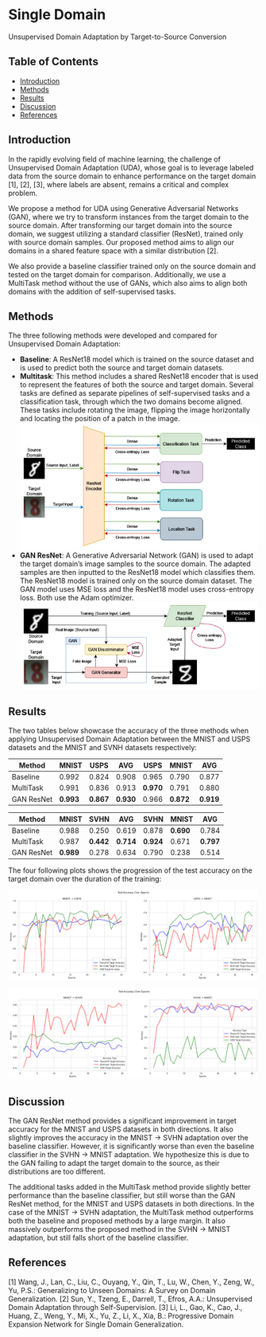 # Single Domain
Unsupervised Domain Adaptation by Target-to-Source Conversion

## Table of Contents
<!-- TOC -->
* [Introduction](#introduction)
* [Methods](#methods)
* [Results](#results)
* [Discussion](#discussion)
* [References](#references)
<!-- TOC -->

## Introduction
In the rapidly evolving field of machine learning, the challenge of Unsupervised Domain Adaptation (UDA), whose goal is to leverage labeled data from the source domain to enhance performance on the target domain [1], [2], [3], where labels are absent, remains a critical and complex problem.

We propose a method for UDA using Generative Adversarial Networks (GAN), where we try to transform instances from the target domain to the source domain. After transforming our target domain into the source domain, we suggest utilizing a standard classifier (ResNet), trained only with source domain samples. Our proposed method aims to align our domains in a shared feature space with a similar distribution [2]. 

We also provide a baseline classifier trained only on the source domain and tested on the target domain for comparison. Additionally, we use a MultiTask method without the use of GANs, which also aims to align both domains with the addition of self-supervised tasks.

## Methods
The three following methods were developed and compared for Unsupervised Domain Adaptation:

- **Baseline**: A ResNet18 model which is trained on the source dataset and is used to predict both the source and target domain datasets.
- **Multitask**: This method includes a shared ResNet18 encoder that is used to represent the features of both the source and target domain. Several tasks are defined as separate pipelines of self-supervised tasks and a classification task, through which the two domains become aligned. These tasks include rotating the image, flipping the image horizontally and locating the position of a patch in the image. ![](visualizations/MultiTask_Architecture.png)
- **GAN ResNet**: A Generative Adversarial Network (GAN) is used to adapt the target domain’s image samples to the source domain. The adapted samples are then inputted to the ResNet18 model which classifies them. The ResNet18 model is trained only on the source domain dataset. The GAN model uses MSE loss and the ResNet18 model uses cross-entropy loss. Both use the Adam optimizer. ![](visualizations/GAN_ResNet_Architecture.png)

## Results
The two tables below showcase the accuracy of the three methods when applying Unsupervised Domain Adaptation between the MNIST and USPS datasets and the MNIST and SVNH datasets respectively:

| Method | MNIST | USPS | AVG | USPS | MNIST | AVG |
|--------|-------|------|-----|------|-------|-----|
| Baseline | 0.992 | 0.824 | 0.908 | 0.965 | 0.790 | 0.877 |
| MultiTask | 0.991 | 0.836 | 0.913 | **0.970** | 0.791 | 0.880 |
| GAN ResNet | **0.993** | **0.867** | **0.930** | 0.966 | **0.872** | **0.919** |

| Method | MNIST | SVHN | AVG | SVHN | MNIST | AVG |
|--------|-------|------|-----|------|-------|-----|
| Baseline | 0.988 | 0.250 | 0.619 | 0.878 | **0.690** | 0.784 |
| MultiTask | 0.987 | **0.442** | **0.714** | **0.924** | 0.671 | **0.797** |
| GAN ResNet | **0.989** | 0.278 | 0.634 | 0.790 | 0.238 | 0.514 |

The four following plots shows the progression of the test accuracy on the target domain over the duration of the training:

![](plots/MNIST_USPS_Test_Accuracy_History_Plot.png)

![](plots/MNIST_SVHN_Test_Accuracy_History_Plot.png)


## Discussion
The GAN ResNet method provides a significant improvement in target accuracy for the MNIST and USPS datasets in both directions. It also slightly improves the accuracy in the MNIST → SVHN adaptation over the baseline classifier. However, it is significantly worse than even the baseline classifier in the SVHN → MNIST adaptation. We hypothesize this is due to the GAN failing to adapt the target domain to the source, as their distributions are too different.

The additional tasks added in the MultiTask method provide slightly better performance than the baseline classifier, but still worse than the GAN ResNet method, for the MNIST and USPS datasets in both directions. In the case of the MNIST → SVHN adaptation, the MultiTask method outperforms both the baseline and proposed methods by a large margin. It also massively outperforms the proposed method in the SVHN → MNIST adaptation, but still falls short of the baseline classifier.

## References
[1] Wang, J., Lan, C., Liu, C., Ouyang, Y., Qin, T., Lu, W., Chen, Y., Zeng, W., Yu, P.S.: Generalizing to Unseen Domains: A Survey on Domain Generalization.
[2] Sun, Y., Tzeng, E., Darrell, T., Efros, A.A.: Unsupervised Domain Adaptation through Self-Supervision.
[3] Li, L., Gao, K., Cao, J., Huang, Z., Weng, Y., Mi, X., Yu, Z., Li, X., Xia, B.: Progressive Domain Expansion Network for Single Domain Generalization.
